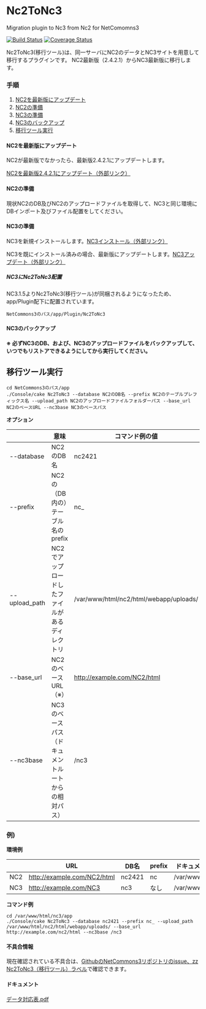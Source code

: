 Nc2ToNc3
==============

Migration plugin to Nc3 from Nc2 for NetComomns3

[![Build Status](https://travis-ci.org/NetCommons3/Nc2ToNc3.svg?branch=master)](https://travis-ci.org/NetCommons3/Nc2ToNc3)
[![Coverage Status](https://img.shields.io/coveralls/NetCommons3/Nc2ToNc3.svg)](https://coveralls.io/github/NetCommons3/Nc2ToNc3)

Nc2ToNc3(移行ツール)は、同一サーバにNC2のデータとNC3サイトを用意して移行するプラグインです。
NC2最新版（2.4.2.1）からNC3最新版に移行します。

### 手順

1. [NC2を最新版にアップデート](#NC2を最新版にアップデート)
1. [NC2の準備](#nc2の準備)
1. [NC3の準備](#NC3の準備)
1. [NC3のバックアップ](#nc3のバックアップ)
1. [移行ツール実行](#移行ツール実行)

#### NC2を最新版にアップデート

NC2が最新版でなかったら、最新版2.4.2.1にアップデートします。

[NC2を最新版2.4.2.1にアップデート（外部リンク）](https://nc2.netcommons.org/ダウンロード/コアパッケージ/)

#### NC2の準備

現状NC2のDB及びNC2のアップロードファイルを取得して、NC3と同じ環境にDBインポート及びファイル配置をしてください。

#### NC3の準備

NC3を新規インストールします。[NC3インストール（外部リンク）](https://www.netcommons.org/NetCommons3/download#!#frame-83)

NC3を既にインストール済みの場合、最新版にアップデートします。[NC3アップデート（外部リンク）](https://www.netcommons.org/NetCommons3/download#!#frame-156)

##### NC3にNc2ToNc3配置

NC3.1.5よりNc2ToNc3(移行ツール)が同梱されるようになったため、  
app/Plugin配下に配置されています。

```
NetCommons3のパス/app/Plugin/Nc2ToNc3
```

#### NC3のバックアップ

**※ 必ずNC3のDB、および、NC3のアップロードファイルをバックアップして、いつでもリストアできるようにしてから実行してください。**

## 移行ツール実行

```
cd NetCommons3のパス/app
./Console/cake Nc2ToNc3 --database NC2のDB名 --prefix NC2のテーブルプレフィックス名 --upload_path NC2のアップロードファイルフォルダーパス --base_url NC2のベースURL --nc3base NC3のベースパス
```

**オプション**

|               | 意味                                                |コマンド例の値
|---------------| --------------------------------------------------- | ------
|--database     |NC2のDB名                                            |nc2421
|--prefix       |NC2の（DB内の）テーブル名のprefix                      |nc_
|--upload_path  |NC2でアップロードしたファイルがあるディレクトリ          |/var/www/html/nc2/html/webapp/uploads/
|--base_url     |NC2のベースURL（※）                                  |http://example.com/NC2/html
|--nc3base      |NC3のベースパス（ドキュメントルートからの相対パス）      | /nc3

### 例)

**環境例**

|         | URL                         |DB名    |prefix   |ドキュメントルート
|---------| --------------------------- | ------ | ------- | ------
|NC2      |http://example.com/NC2/html  |nc2421  |nc       |/var/www/html/nc2/
|NC3      |http://example.com/NC3       |nc3	 |なし     |/var/www/html/nc3/

**コマンド例**

```
cd /var/www/html/nc3/app
./Console/cake Nc2ToNc3 --database nc2421 --prefix nc_ --upload_path /var/www/html/nc2/html/webapp/uploads/ --base_url http://example.com/nc2/html --nc3base /nc3
```

#### 不具合情報

現在確認されている不具合は、[GithubのNetCommons3リポジトリのissue、zz Nc2ToNc3（移行ツール）ラベル](https://github.com/NetCommons3/NetCommons3/issues?q=is%3Aissue+is%3Aopen+label%3A%22zz+Nc2ToNc3%EF%BC%88%E7%A7%BB%E8%A1%8C%E3%83%84%E3%83%BC%E3%83%AB%EF%BC%89%22)で確認できます。

#### ドキュメント

[データ対応表.pdf](https://github.com/NetCommons3/NetCommons3Docs/blob/gh-pages/NC2toNC3/%E3%83%87%E3%83%BC%E3%82%BF%E5%AF%BE%E5%BF%9C%E8%A1%A8.pdf)
